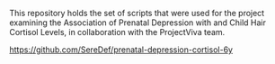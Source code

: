 This repository holds the set of scripts that were used for the project examining the Association of Prenatal Depression with and Child Hair Cortisol Levels, in collaboration with the ProjectViva team.

https://github.com/SereDef/prenatal-depression-cortisol-6y